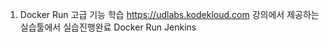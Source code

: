 1. Docker Run 고급 기능 학습
    https://udlabs.kodekloud.com
        강의에서 제공하는 실습툴에서 실습진행완료 
        Docker Run Jenkins 
        


    